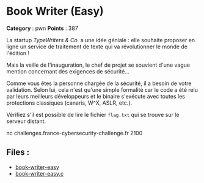 # Book Writer (Easy)

**Category** : pwn
**Points** : 387

La startup *TypeWriters & Co.* a une idée géniale : elle souhaite proposer en ligne
un service de traitement de texte qui va révolutionner le monde de l'édition !

Mais la veille de l'inauguration, le chef de projet se souvient d'une vague mention concernant des exigences de sécurité...

Comme vous êtes la personne chargée de la sécurité, il a besoin de votre validation.
Selon lui, cela n'est qu'une simple formalité car le code a été relu par leurs meilleurs développeurs
et le binaire s'exécute avec toutes les protections classiques (canaris, W^X, ASLR, etc.).

Vérifiez s'il est possible de lire le fichier `flag.txt` qui se trouve sur le serveur distant.


nc challenges.france-cybersecurity-challenge.fr 2100

## Files : 
 - [book-writer-easy](./book-writer-easy)
 - [book-writer-easy.c](./book-writer-easy.c)



